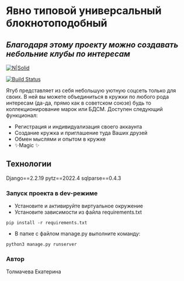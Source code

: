 # Явно типовой универсальный блокнотоподобный
## _Благодаря этому проекту можно создавать небольние клубы по интересам_

[![N|Solid](https://cldup.com/dTxpPi9lDf.thumb.png)](https://nodesource.com/products/nsolid)

[![Build Status](https://travis-ci.org/joemccann/dillinger.svg?branch=master)](https://travis-ci.org/joemccann/dillinger)

Ятуб представляет из себя небольшую уютную соцсеть только для своих. В ней вы можете объединиться в кружки по любого рода интересам (да-да, прямо как в советском союзе) будь то коллекционирование марок или БДСМ. Доступен следующий функционал:

- Регистрация и индивидуализация своего аккаунта
- Создание кружка и приглашение туда Ваших друзей
- Обмен мыслями и опытом в кружке
- ✨Magic ✨



## Технологии
Django==2.2.19
pytz==2022.4
sqlparse==0.4.3
### Запуск проекта в dev-режиме
- Установите и активируйте виртуальное окружение
- Установите зависимости из файла requirements.txt
```
pip install -r requirements.txt
``` 
- В папке с файлом manage.py выполните команду:
```
python3 manage.py runserver
```
### Автор
Толмачева Екатерина
